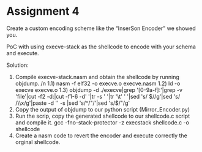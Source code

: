 # Assignment 4

Create a custom encoding scheme like the “InserSon Encoder” we showed you. 

PoC with using execve-stack as the shellcode to encode with your schema and execute.

Solution: 
  1) Compile execve-stack.nasm and obtain the shellcode by running objdump. /n
    1.1) nasm -f elf32 -o execve.o execve.nasm
    1.2) ld -o execve execve.o
    1.3) objdump -d ./execve|grep '[0-9a-f]:'|grep -v 'file'|cut -f2 -d:|cut -f1-6 -d' '|tr -s ' '|tr '\t' ' '|sed 's/ $//g'|sed 's/ /\\x/g'|paste -d '' -s |sed 's/^/"/'|sed 's/$/"/g'
  2) Copy the output of objdump to our python script (Mirror_Encoder.py)
  3) Run the scrip, copy the generated shellcode to our shellcode.c script and compile it.
  gcc -fno-stack-protector -z execstack shellcode.c -o shellcode
  4) Create a nasm code to revert the encoder and execute correctly the orginal shellcode.
